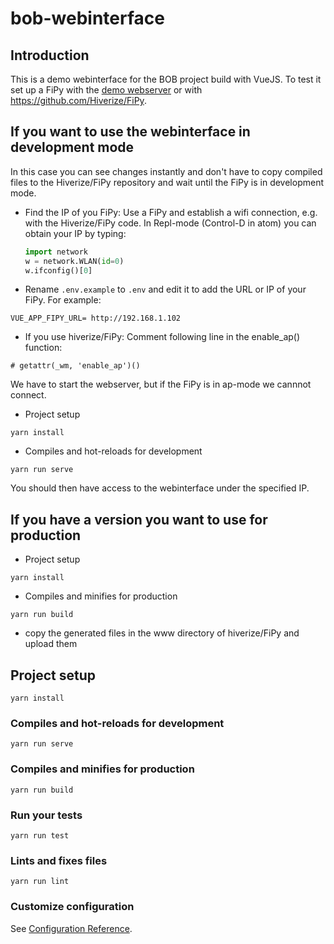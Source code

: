 # bob-webinterface

## Introduction

This is a demo webinterface for the BOB project build with VueJS.
To test it set up a FiPy with the [demo webserver](https://github.com/vkuhlen/bob-webserver-demo) or with https://github.com/Hiverize/FiPy. 

## If you want to use the webinterface in development mode

In this case you can see changes instantly and don't have to copy compiled files to the Hiverize/FiPy repository and wait until the FiPy is in development mode.

* Find the IP of you FiPy: Use a FiPy and establish a wifi connection, e.g. with the Hiverize/FiPy code. In Repl-mode (Control-D in atom) you can obtain your IP by typing:
  ```python
  import network
  w = network.WLAN(id=0)
  w.ifconfig()[0]
  ```
* Rename `.env.example` to `.env` and edit it to add the URL or IP of your FiPy.
For example:
```
VUE_APP_FIPY_URL= http://192.168.1.102
```
* If you use hiverize/FiPy: Comment following line in the enable_ap() function:
```
# getattr(_wm, 'enable_ap')()
```
We have to start the webserver, but if the FiPy is in ap-mode we cannnot connect.

* Project setup
```
yarn install
```

* Compiles and hot-reloads for development
```
yarn run serve
```
You should then have access to the webinterface under the specified IP.

## If you have a version you want to use for production

* Project setup
```
yarn install
```


* Compiles and minifies for production
```
yarn run build
```

* copy the generated files in the www directory of hiverize/FiPy and upload them



## Project setup
```
yarn install
```

### Compiles and hot-reloads for development
```
yarn run serve
```

### Compiles and minifies for production
```
yarn run build
```

### Run your tests
```
yarn run test
```

### Lints and fixes files
```
yarn run lint
```

### Customize configuration
See [Configuration Reference](https://cli.vuejs.org/config/).
